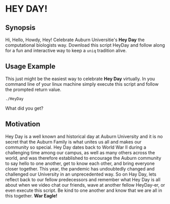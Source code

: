 # HEY DAY!
## Synopsis
Hi, Hello, Howdy, Hey! Celebrate Auburn Universitie's **Hey Day** the computational biologists way. Download this script HeyDay and follow along for a fun and interactive way to keep a `uniq` tradition alive.

## Usage Example
This just might be the easiest way to celebrate **Hey Day** virtually. In you command line of your linux machine simply execute this script and follow the prompted return value.

```Shell
./HeyDay
```
What did you get?

## Motivation
Hey Day is a well known and historical day at Auburn University and it is no secret that the Auburn Family is what unites us all and makes our community so special. Hey Day dates back to World War II during a challenging time among our campus, as well as many others across the world, and was therefore established to encourage the Auburn community to say hello to one another, get to know each other, and bring everyone closer together. This year, the pandemic has undoubtedly changed and challenged our University in an unprecedented way. So on Hay Day, lets reflect back to our fellow predecessors and remember what Hey Day is all about when we video chat our friends, wave at another fellow HeyDay-er, or even execute this script. Be kind to one another and know that we are all in this together. **War Eagle!** 
